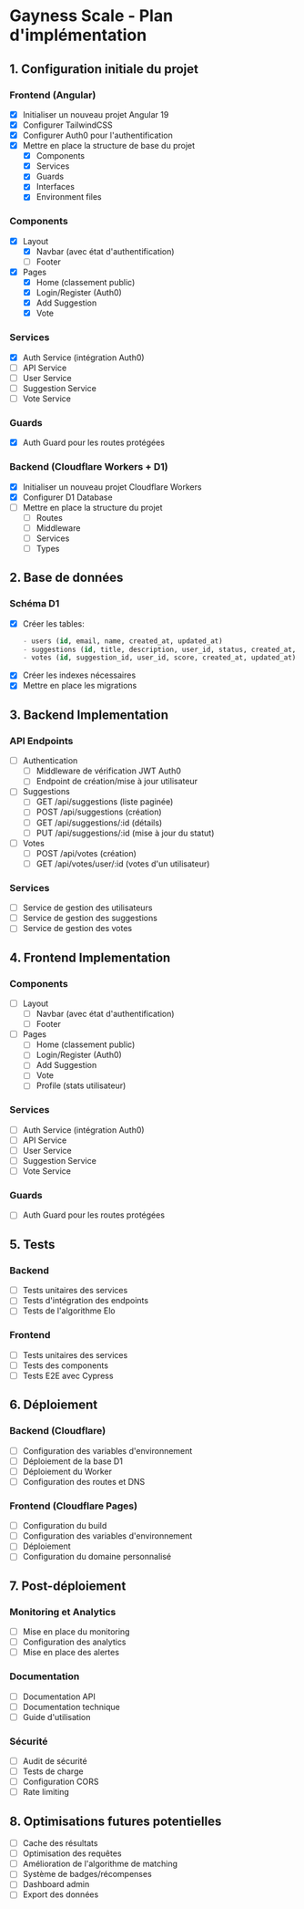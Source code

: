 # Gayness Scale - Plan d'implémentation

## 1. Configuration initiale du projet

### Frontend (Angular)
- [x] Initialiser un nouveau projet Angular 19
- [x] Configurer TailwindCSS
- [x] Configurer Auth0 pour l'authentification
- [x] Mettre en place la structure de base du projet
  - [x] Components
  - [x] Services
  - [x] Guards
  - [x] Interfaces
  - [x] Environment files

### Components
- [x] Layout
  - [x] Navbar (avec état d'authentification)
  - [ ] Footer

- [x] Pages
  - [x] Home (classement public)
  - [x] Login/Register (Auth0)
  - [x] Add Suggestion
  - [x] Vote

### Services
- [x] Auth Service (intégration Auth0)
- [ ] API Service
- [ ] User Service
- [ ] Suggestion Service
- [ ] Vote Service

### Guards
- [x] Auth Guard pour les routes protégées

### Backend (Cloudflare Workers + D1)
- [x] Initialiser un nouveau projet Cloudflare Workers
- [x] Configurer D1 Database
- [ ] Mettre en place la structure du projet
  - [ ] Routes
  - [ ] Middleware
  - [ ] Services
  - [ ] Types

## 2. Base de données

### Schéma D1
- [x] Créer les tables:
  ```sql
  - users (id, email, name, created_at, updated_at)
  - suggestions (id, title, description, user_id, status, created_at, updated_at)
  - votes (id, suggestion_id, user_id, score, created_at, updated_at)
  ```
- [x] Créer les indexes nécessaires
- [x] Mettre en place les migrations

## 3. Backend Implementation

### API Endpoints
- [ ] Authentication
  - [ ] Middleware de vérification JWT Auth0
  - [ ] Endpoint de création/mise à jour utilisateur

- [ ] Suggestions
  - [ ] GET /api/suggestions (liste paginée)
  - [ ] POST /api/suggestions (création)
  - [ ] GET /api/suggestions/:id (détails)
  - [ ] PUT /api/suggestions/:id (mise à jour du statut)

- [ ] Votes
  - [ ] POST /api/votes (création)
  - [ ] GET /api/votes/user/:id (votes d'un utilisateur)

### Services
- [ ] Service de gestion des utilisateurs
- [ ] Service de gestion des suggestions
- [ ] Service de gestion des votes

## 4. Frontend Implementation

### Components
- [ ] Layout
  - [ ] Navbar (avec état d'authentification)
  - [ ] Footer

- [ ] Pages
  - [ ] Home (classement public)
  - [ ] Login/Register (Auth0)
  - [ ] Add Suggestion
  - [ ] Vote
  - [ ] Profile (stats utilisateur)

### Services
- [ ] Auth Service (intégration Auth0)
- [ ] API Service
- [ ] User Service
- [ ] Suggestion Service
- [ ] Vote Service

### Guards
- [ ] Auth Guard pour les routes protégées

## 5. Tests

### Backend
- [ ] Tests unitaires des services
- [ ] Tests d'intégration des endpoints
- [ ] Tests de l'algorithme Elo

### Frontend
- [ ] Tests unitaires des services
- [ ] Tests des components
- [ ] Tests E2E avec Cypress

## 6. Déploiement

### Backend (Cloudflare)
- [ ] Configuration des variables d'environnement
- [ ] Déploiement de la base D1
- [ ] Déploiement du Worker
- [ ] Configuration des routes et DNS

### Frontend (Cloudflare Pages)
- [ ] Configuration du build
- [ ] Configuration des variables d'environnement
- [ ] Déploiement
- [ ] Configuration du domaine personnalisé

## 7. Post-déploiement

### Monitoring et Analytics
- [ ] Mise en place du monitoring
- [ ] Configuration des analytics
- [ ] Mise en place des alertes

### Documentation
- [ ] Documentation API
- [ ] Documentation technique
- [ ] Guide d'utilisation

### Sécurité
- [ ] Audit de sécurité
- [ ] Tests de charge
- [ ] Configuration CORS
- [ ] Rate limiting

## 8. Optimisations futures potentielles

- [ ] Cache des résultats
- [ ] Optimisation des requêtes
- [ ] Amélioration de l'algorithme de matching
- [ ] Système de badges/récompenses
- [ ] Dashboard admin
- [ ] Export des données 